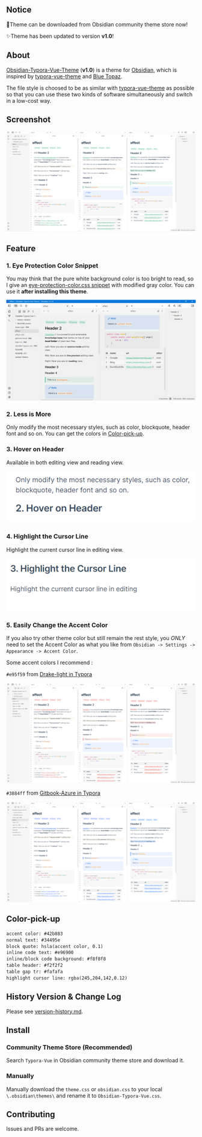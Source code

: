 ## Notice

🎉Theme can be downloaded from Obsidian community theme store now!

✨Theme has been updated to version **v1.0**!

## About

[Obsidian-Typora-Vue-Theme](https://github.com/ZekunC/Obsidian-Typora-Vue-Theme) (**v1.0**) is a theme for [Obsidian](https://obsidian.md/), which is inspired by [typora-vue-theme](https://github.com/blinkfox/typora-vue-theme) and [Blue Topaz](https://github.com/whyt-byte/Blue-Topaz_Obsidian-css/).

The file style is choosed  to be as similar with [typora-vue-theme](https://github.com/blinkfox/typora-vue-theme) as possible so that you can use these two kinds of software simultaneously and switch in a low-cost way. 

## Screenshot

![screenshot](high-res.png)

## Feature

### 1. Eye Protection Color Snippet

You may think that the pure white background color is too bright to read, so I give an [eye-protection-color.css snippet](./eye-protection-color.css) with modified gray color. You can use it **after installing this theme**.

![](gray-color.png)

### 2. Less is More

Only modify the most necessary styles, such as color, blockquote, header font and so on. You can get the colors in [Color-pick-up](#Color-pick-up). 

### 3. Hover on Header

Available in both editing view and reading view.

![](README.assets/img13.gif)

### 4. Highlight the Cursor Line

Highlight the current cursor line in editing view.

![](./README.assets/img14.gif)

### 5. Easily Change the Accent Color

If you also try other theme color but still remain the rest style, you *ONLY* need to set the Accent Color as what you like from `Obsidian -> Settings -> Appearance -> Accent Color`.

Some accent colors I recommend :

`#e95f59` from [Drake-light in Typora](https://github.com/liangjingkanji/DrakeTyporaTheme)

![](./drake-light.png)

`#3884ff` from [Gitbook-Azure in Typora](https://github.com/h16nning/typora-gitbook-theme)

![](./gitbook-azure.png)

## Color-pick-up

```txt
accent color: #42b883
normal text: #34495e
block quote: hsla(accent color, 0.1)
inline code text: #e96900
inline/block code background: #f8f8f8
table header: #f2f2f2
table gap tr: #fafafa
highlight cursor line: rgba(245,204,142,0.12)
```

## History Version & Change Log

Please see [version-history.md](./version-history.md).

## Install

### Community Theme Store (Recommended)

Search `Typora-Vue` in Obsidian community theme store and download it.

### Manually

Manually download the `theme.css` or `obsidian.css` to your local `\.obsidian\themes\` and rename it to `Obsidian-Typora-Vue.css`.

## Contributing

Issues and PRs are welcome.

